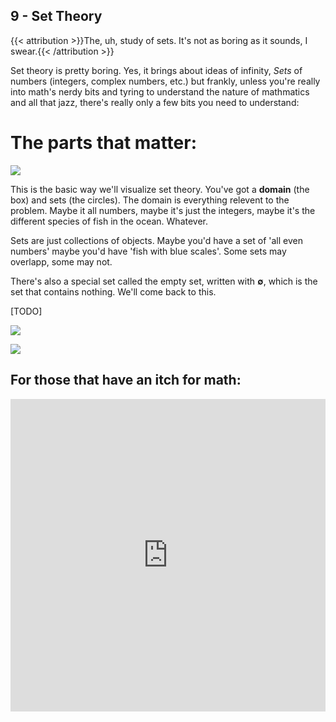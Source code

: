 ## 9 - Set Theory

{{< attribution >}}The, uh, study of sets. It's not as boring as it sounds, I swear.{{< /attribution >}}

<script>
    document.getElementById("mathMenu").open = true;
</script>

Set theory is pretty boring. Yes, it brings about ideas of infinity, *Sets* of numbers (integers, complex numbers, etc.) but frankly, unless you're really into math's nerdy bits and tyring to understand the nature of mathmatics and all that jazz, there's really only a few bits you need to understand:

# The parts that matter:

![](/base.svg)

This is the basic way we'll visualize set theory. You've got a **domain** (the box) and sets (the circles). The domain is everything relevent to the problem. Maybe it all numbers, maybe it's just the integers, maybe it's the different species of fish in the ocean. Whatever.

Sets are just collections of objects. Maybe you'd have a set of 'all even numbers' maybe you'd have 'fish with blue scales'. Some sets may overlapp, some may not.

There's also a special set called the empty set, written with **∅**, which is the set that contains nothing. We'll come back to this.

[TODO]

![](/eng/intersection.svg)

![](/eng/difference.svg)

## For those that have an itch for math:



<iframe width="100%" height="500" src="https://www.youtube.com/embed/HeQX2HjkcNo" title="YouTube video player" frameborder="0" allow="accelerometer; autoplay; clipboard-write; encrypted-media; gyroscope; picture-in-picture" allowfullscreen></iframe>